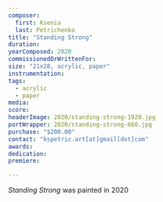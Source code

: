```yaml
---
composer:
  first: Ksenia
  last: Petrichenko
title: "Standing Strong"
duration:
yearComposed: 2020
commissionedOrWrittenFor:
size: "21x28, acrylic, paper"
instrumentation:
tags:
  - acrylic
  - paper
media:
score:
headerImage: 2020/standing-strong-1920.jpg
portWrapper: 2020/standing-strong-660.jpg
purchase: "$200.00"
contact: "kspetric.art[at]gmail[dot]com"
awards:
dedication:
premiere:

---
```

*Standing Strong* was painted in 2020
<br><Br>
